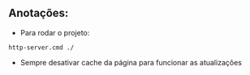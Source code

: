 ## Anotações:

- Para rodar o projeto: 
```
http-server.cmd ./
```

- Sempre desativar cache da página para funcionar as atualizações